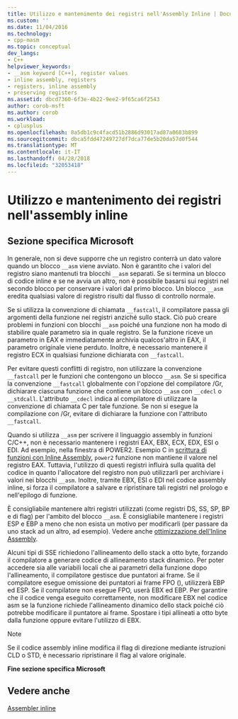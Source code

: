 ```yaml
---
title: Utilizzo e mantenimento dei registri nell'Assembly Inline | Documenti Microsoft
ms.custom: ''
ms.date: 11/04/2016
ms.technology:
- cpp-masm
ms.topic: conceptual
dev_langs:
- C++
helpviewer_keywords:
- __asm keyword [C++], register values
- inline assembly, registers
- registers, inline assembly
- preserving registers
ms.assetid: dbcd7360-6f3e-4b22-9ee2-9f65ca6f2543
author: corob-msft
ms.author: corob
ms.workload:
- cplusplus
ms.openlocfilehash: 8a5db1c9c4facd51b2886d93017ad87a0683b899
ms.sourcegitcommit: dbca5fdd47249727df7dca77de5b20da57d0f544
ms.translationtype: MT
ms.contentlocale: it-IT
ms.lasthandoff: 04/28/2018
ms.locfileid: "32053418"
---
```

# <a name="using-and-preserving-registers-in-inline-assembly"></a>Utilizzo e mantenimento dei registri nell'assembly inline
## <a name="microsoft-specific"></a>Sezione specifica Microsoft  
 In generale, non si deve supporre che un registro conterrà un dato valore quando un blocco `__asm` viene avviato. Non è garantito che i valori del registro siano mantenuti tra blocchi `__asm` separati. Se si termina un blocco di codice inline e se ne avvia un altro, non è possibile basarsi sui registri nel secondo blocco per conservare i valori dal primo blocco. Un blocco `__asm` eredita qualsiasi valore di registro risulti dal flusso di controllo normale.  
  
 Se si utilizza la convenzione di chiamata `__fastcall`, il compilatore passa gli argomenti della funzione nei registri anziché sullo stack. Ciò può creare problemi in funzioni con blocchi `__asm` poiché una funzione non ha modo di stabilire quale parametro sia in quale registro. Se la funzione riceve un parametro in EAX e immediatamente archivia qualcos'altro in EAX, il parametro originale viene perduto. Inoltre, è necessario mantenere il registro ECX in qualsiasi funzione dichiarata con `__fastcall`.  
  
 Per evitare questi conflitti di registro, non utilizzare la convenzione `__fastcall` per le funzioni che contengono un blocco `__asm`. Se si specifica la convenzione `__fastcall` globalmente con l'opzione del compilatore /Gr, dichiarare ciascuna funzione che contiene un blocco `__asm` con `__cdecl` o `__stdcall`. L'attributo `__cdecl` indica al compilatore di utilizzare la convenzione di chiamata C per tale funzione. Se non si esegue la compilazione con /Gr, evitare di dichiarare la funzione con l'attributo `__fastcall`.  
  
 Quando si utilizza `__asm` per scrivere il linguaggio assembly in funzioni C/C++, non è necessario mantenere i registri EAX, EBX, ECX, EDX, ESI o EDI. Ad esempio, nella finestra di POWER2. Esempio C in [scrittura di funzioni con Inline Assembly](../../assembler/inline/writing-functions-with-inline-assembly.md), `power2` funzione non mantiene il valore nel registro EAX. Tuttavia, l'utilizzo di questi registri influirà sulla qualità del codice in quanto l'allocatore del registro non può utilizzarli per archiviare i valori nei blocchi `__asm`. Inoltre, tramite EBX, ESI o EDI nel codice assembly inline, si forza il compilatore a salvare e ripristinare tali registri nel prologo e nell'epilogo di funzione.  
  
 È consigliabile mantenere altri registri utilizzati (come registri DS, SS, SP, BP e di flag) per l'ambito del blocco `__asm`. È consigliabile mantenere i registri ESP e EBP a meno che non esista un motivo per modificarli (per passare da uno stack ad un altro, ad esempio). Vedere anche [ottimizzazione dell'Inline Assembly](../../assembler/inline/optimizing-inline-assembly.md).  
  
 Alcuni tipi di SSE richiedono l'allineamento dello stack a otto byte, forzando il compilatore a generare codice di allineamento stack dinamico. Per poter accedere sia alle variabili locali che ai parametri della funzione dopo l'allineamento, il compilatore gestisce due puntatori ai frame.  Se il compilatore esegue omissione dei puntatori ai frame FPO (), utilizzerà EBP ed ESP.  Se il compilatore non esegue FPO, userà EBX ed EBP. Per garantire che il codice venga eseguito correttamente, non modificare EBX nel codice asm se la funzione richiede l'allineamento dinamico dello stack poiché ciò potrebbe modificare il puntatore ai frame. Spostare i tipi allineati a otto byte dalla funzione oppure evitare l'utilizzo di EBX.  
  
> [!NOTE]
>  Se il codice assembly inline modifica il flag di direzione mediante istruzioni CLD o STD, è necessario ripristinare il flag al valore originale.  
  
 **Fine sezione specifica Microsoft**  
  
## <a name="see-also"></a>Vedere anche  
 [Assembler inline](../../assembler/inline/inline-assembler.md)